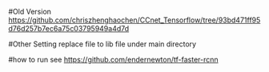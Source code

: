 #Old Version
https://github.com/chriszhenghaochen/CCnet_Tensorflow/tree/93bd471ff95d76d257b7ec6a75c03795949a4d7d

#Other Setting
replace file to lib file under main directory

#how to run
see https://github.com/endernewton/tf-faster-rcnn

